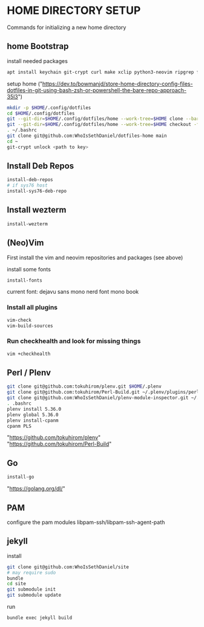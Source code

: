 # HOME DIRECTORY SETUP

Commands for initializing a new home directory

## home Bootstrap

install needed packages

```bash
apt install keychain git-crypt curl make xclip python3-neovim ripgrep fd-find gcc g++ ncurses-term gh jekyll ruby-dev
```

setup home ("https://dev.to/bowmanjd/store-home-directory-config-files-dotfiles-in-git-using-bash-zsh-or-powershell-the-bare-repo-approach-35l3")

```bash
mkdir -p $HOME/.config/dotfiles
cd $HOME/.config/dotfiles
git --git-dir=$HOME/.config/dotfiles/home --work-tree=$HOME clone --bare https://github.com/WhoIsSethDaniel/dotfiles $HOME/.config/dotfiles/home
git --git-dir=$HOME/.config/dotfiles/home --work-tree=$HOME checkout -f
. ~/.bashrc
git clone git@github.com:WhoIsSethDaniel/dotfiles-home main
cd ~
git-crypt unlock <path to key>
```

## Install Deb Repos

```bash
install-deb-repos
# if sys76 host
install-sys76-deb-repo
```

## Install wezterm

```bash
install-wezterm
```

## (Neo)Vim

First install the vim and neovim repositories and packages (see above)

install some fonts

```bash
install-fonts
```

current font: dejavu sans mono nerd font mono book

### Install all plugins

```bash
vim-check
vim-build-sources
```

### Run checkhealth and look for missing things

```bash
vim +checkhealth
```

## Perl / Plenv

```bash
git clone git@github.com:tokuhirom/plenv.git $HOME/.plenv
git clone git@github.com:tokuhirom/Perl-Build.git ~/.plenv/plugins/perl-build/
git clone git@github.com:WhoIsSethDaniel/plenv-module-inspector.git ~/.plenv/plugins/module-inspector
. .bashrc
plenv install 5.36.0
plenv global 5.36.0
plenv install-cpanm
cpanm PLS
```

"https://github.com/tokuhirom/plenv" <br>
"https://github.com/tokuhirom/Perl-Build"

## Go

```bash
install-go
```

"https://golang.org/dl/"

## PAM

configure the pam modules libpam-ssh/libpam-ssh-agent-path

## jekyll

install

```bash
git clone git@github.com:WhoIsSethDaniel/site
# may require sudo
bundle
cd site
git submodule init
git submodule update
```

run

```bash
bundle exec jekyll build
```
